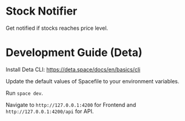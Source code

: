 # Stock Notifier

Get notified if stocks reaches price level.

# Development Guide (Deta)

Install Deta CLI: https://deta.space/docs/en/basics/cli

Update the default values of Spacefile to your environment variables.

Run `space dev`.

Navigate to `http://127.0.0.1:4200` for Frontend and `http://127.0.0.1:4200/api` for API.
